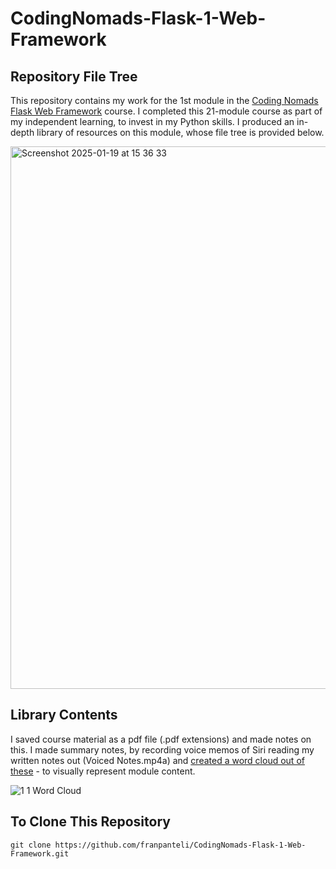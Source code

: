 # CodingNomads-Flask-1-Web-Framework
## Repository File Tree
This repository contains my work for the 1st module in the [Coding Nomads Flask Web Framework](https://codingnomads.com/course/python-flask-web-framework) course. I completed this 21-module course as part of my independent learning, to invest in my Python skills. I produced an in-depth library of resources on this module, whose file tree is provided below. 

<img width="868" alt="Screenshot 2025-01-19 at 15 36 33" src="https://github.com/user-attachments/assets/ea0578fa-2928-4983-b19c-7213e6652e37" />

## Library Contents
I saved course material as a pdf file (.pdf extensions) and made notes on this. I made summary notes, by recording voice memos of Siri reading my written notes out (Voiced Notes.mp4a) and [created a word cloud out of these](https://wordart.com/create) - to visually represent module content.

![1 1 Word Cloud](https://github.com/user-attachments/assets/173bc1c1-f925-4747-8751-5ade26da723d)

## To Clone This Repository
```
git clone https://github.com/franpanteli/CodingNomads-Flask-1-Web-Framework.git
```
